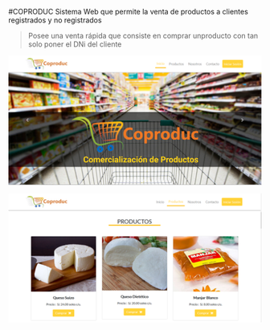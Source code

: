 #COPRODUC
Sistema Web que permite la venta de productos a clientes registrados y no registrados

> Posee una venta rápida que consiste en comprar unproducto con tan solo poner el DNi del cliente

![image web page 1](https://raw.githubusercontent.com/JoseSp95/coproduc/master/github1.PNG)


![image web page 2](https://raw.githubusercontent.com/JoseSp95/coproduc/master/github2.PNG)